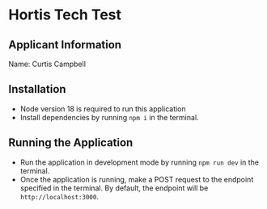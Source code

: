 # Hortis Tech Test

## Applicant Information

Name: Curtis Campbell

## Installation

-   Node version 18 is required to run this application
-   Install dependencies by running `npm i` in the terminal.

## Running the Application

-   Run the application in development mode by running `npm run dev` in the terminal.
-   Once the application is running, make a POST request to the endpoint specified in the terminal. By default, the endpoint will be
    `http://localhost:3000`.
